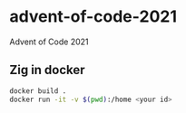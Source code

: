 # advent-of-code-2021
Advent of Code 2021

## Zig in docker
```bash
docker build .
docker run -it -v $(pwd):/home <your id>
```
